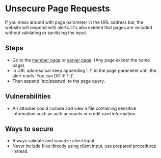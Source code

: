 # Unsecure Page Requests

If you mess around with page parameter in the URL address bar, the website will respond with alerts. It's also evident that pages are included without validating or sanitizing the input.

## Steps
* Go to the <a href="http://192.168.56.102/?page=member">member page</a> or <a href="http://192.168.56.102/?page=survey">server page</a>. (Any page except the home page).
* In URL address bar keep appending '../' to the page parameter until the alert reads 'You can DO it!!! :]'.
* Then append 'etc/passwd' to the page query.

## Vulnerabilities
* An attacker could include and view a file containing sensitive information such as auth accounts or credit card information.

## Ways to secure
* Always validate and sanatize client input.
* Never include files directly using client input, use prepared procedures instead.
